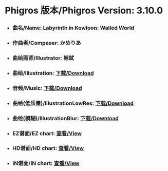 
# Phigros 版本/Phigros Version:  3.10.0

- ### __曲名/Name:  Labyrinth in Kowloon: Walled World__

- ### __作曲者/Composer:  かめりあ__

- ### __曲绘画师/Illustrator:  鲸弑__

- ### __曲绘/Illustration:  [下载/Download](https://github.com/Po6647A/WebAssests/releases/download/3.10.0/915.png)__

- ### __音频/Music:  [下载/Download](https://github.com/Po6647A/WebAssests/releases/download/3.10.0/1693.ogg)__

- ### __曲绘(低质量)/IllustrationLowRes:  [下载/Download](https://github.com/Po6647A/WebAssests/releases/download/3.10.0/1407.png)__

- ### __曲绘(模糊)/IllustrationBlur:  [下载/Download](https://github.com/Po6647A/WebAssests/releases/download/3.10.0/0)__


- ### __EZ谱面/EZ chart:  [查看/View](./EZ.json/index.html)__

- ### __HD谱面/HD chart:  [查看/View](./HD.json/index.html)__

- ### __IN谱面/IN chart:  [查看/View](./IN.json/index.html)__
